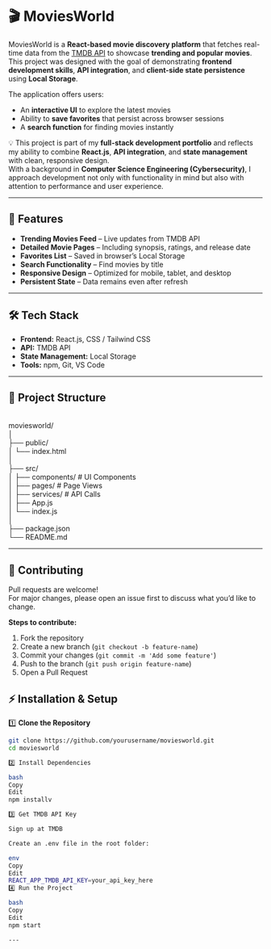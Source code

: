 # 🎬 MoviesWorld

MoviesWorld is a **React-based movie discovery platform** that fetches real-time data from the [TMDB API](https://www.themoviedb.org/documentation/api) to showcase **trending and popular movies**.  
This project was designed with the goal of demonstrating **frontend development skills**, **API integration**, and **client-side state persistence** using **Local Storage**.

The application offers users:
- An **interactive UI** to explore the latest movies
- Ability to **save favorites** that persist across browser sessions
- A **search function** for finding movies instantly

💡 This project is part of my **full-stack development portfolio** and reflects my ability to combine **React.js**, **API integration**, and **state management** with clean, responsive design.  
With a background in **Computer Science Engineering (Cybersecurity)**, I approach development not only with functionality in mind but also with attention to performance and user experience.

---

## 🚀 Features

- **Trending Movies Feed** – Live updates from TMDB API
- **Detailed Movie Pages** – Including synopsis, ratings, and release date
- **Favorites List** – Saved in browser’s Local Storage
- **Search Functionality** – Find movies by title
- **Responsive Design** – Optimized for mobile, tablet, and desktop
- **Persistent State** – Data remains even after refresh

---

## 🛠️ Tech Stack

- **Frontend:** React.js, CSS / Tailwind CSS
- **API:** TMDB API
- **State Management:** Local Storage
- **Tools:** npm, Git, VS Code

---

## 📂 Project Structure
<br>
moviesworld/<br>
│<br>
├── public/<br>
│ └── index.html<br>
│<br>
├── src/<br>
│ ├── components/ # UI Components<br>
│ ├── pages/ # Page Views<br>
│ ├── services/ # API Calls<br>
│ ├── App.js<br>
│ └── index.js<br>
│<br>
├── package.json<br>
└── README.md<br>


---

## 🙌 Contributing

Pull requests are welcome!  
For major changes, please open an issue first to discuss what you’d like to change.  

**Steps to contribute:**
1. Fork the repository
2. Create a new branch (`git checkout -b feature-name`)
3. Commit your changes (`git commit -m 'Add some feature'`)
4. Push to the branch (`git push origin feature-name`)
5. Open a Pull Request




## ⚡ Installation & Setup

1️⃣ **Clone the Repository**
```bash
git clone https://github.com/yourusername/moviesworld.git
cd moviesworld

2️⃣ Install Dependencies

bash
Copy
Edit
npm installv

3️⃣ Get TMDB API Key

Sign up at TMDB

Create an .env file in the root folder:

env
Copy
Edit
REACT_APP_TMDB_API_KEY=your_api_key_here
4️⃣ Run the Project

bash
Copy
Edit
npm start

---

